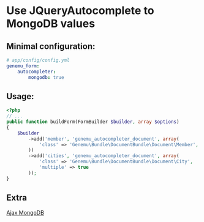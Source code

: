 # Use JQueryAutocomplete to MongoDB values

## Minimal configuration:

``` yml
# app/config/config.yml
genemu_form:
    autocompleter:
        mongodb: true
```

## Usage:

``` php
<?php
// ...
public function buildForm(FormBuilder $builder, array $options)
{
    $builder
        ->add('member', 'genemu_autocompleter_document', array(
            'class' => 'Genemu\Bundle\DocumentBundle\Document\Member',
        ))
        ->add('cities', 'genemu_autocompleter_document', array(
            'class' => 'Genemu\Bundle\DocumentBundle\Document\City',
            'multiple' => true
        ));
}
```

## Extra

[Ajax MongoDB](https://github.com/genemu/GenemuFormBundle/blob/master/Resources/doc/jquery/autocomplete/mongodb_ajax.md)
